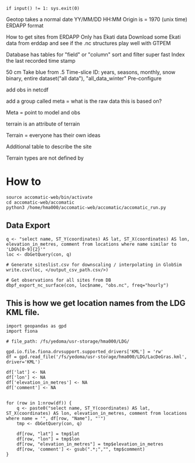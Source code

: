     if input() != 1: sys.exit(0)

Geotop takes a normal date
YY/MM/DD HH:MM
Origin is = 1970 (unix time)
ERDAPP format

How to get sites from ERDAPP
Only has Ekati data
Download some Ekati data from erddap and see if the .nc structures play well with GTPEM

Database has tables for "field" or "column" sort and filter super fast
Index the last recorded time stamp

50 cm
Take blue from .5
Time-slice ID: years, seasons, monthly, snow binary, entire dataset("all data"), "all_data_winter"
Pre-configure
    
add obs in netcdf

add a group called meta = what is the raw data this is based on?

Meta = point to model and obs

terrain is an attribute of terrain

Terrain = everyone has their own ideas

Additional table to describe the site

Terrain types are not defined by



# How to

```
source accomatic-web/bin/activate
cd accomatic-web/accomatic
python3 /home/hma000/accomatic-web/accomatic/accomatic_run.py
```

## Data Export

```
q <- "select name, ST_Y(coordinates) AS lat, ST_X(coordinates) AS lon, elevation_in_metres, comment from locations where name similar to 'LDG%[0-9]{2}'"
loc <- dbGetQuery(con, q)

# Generate siteslist.csv for downscaling / interpolating in GlobSim
write.csv(loc, </output_csv_path.csv/>)

# Get observations for all sites from DB
dbpf_export_nc_surface(con, loc$name, "obs.nc", freq="hourly")
```

## This is how we get location names from the LDG KML file. 

```
import geopandas as gpd
import fiona

# file_path: /fs/yedoma/usr-storage/hma000/LDG/

gpd.io.file.fiona.drvsupport.supported_drivers['KML'] = 'rw'
df = gpd.read_file('/fs/yedoma/usr-storage/hma000/LDG/LacDeGras.kml', driver='KML')

df['lat'] <- NA
df['lon'] <- NA
df['elevation_in_metres'] <- NA
df['comment'] <- NA


for (row in 1:nrow(df)) {
    q <- paste0("select name, ST_Y(coordinates) AS lat, ST_X(coordinates) AS lon, elevation_in_metres, comment from locations where name = '", df[row, "Name"], "'")
    tmp <- dbGetQuery(con, q)
    
    df[row, "lat"] = tmp$lat
    df[row, "lon"] = tmp$lon    
    df[row, "elevation_in_metres"] = tmp$elevation_in_metres
    df[row, 'comment'] <- gsub(".*;","", tmp$comment)
}
```





